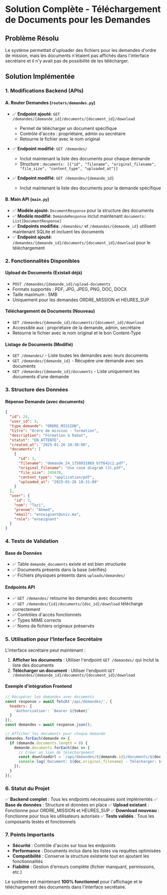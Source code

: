 # Solution Complète - Téléchargement de Documents pour les Demandes

## Problème Résolu
Le système permettait d'uploader des fichiers pour les demandes d'ordre de mission, mais les documents n'étaient pas affichés dans l'interface secrétaire et il n'y avait pas de possibilité de les télécharger.

## Solution Implémentée

### 1. Modifications Backend (APIs)

#### A. Router Demandes (`routers/demandes.py`)
- ✅ **Endpoint ajouté**: `GET /demandes/{demande_id}/documents/{document_id}/download`
  - Permet de télécharger un document spécifique
  - Contrôle d'accès : propriétaire, admin ou secrétaire
  - Retourne le fichier avec le nom original

- ✅ **Endpoint modifié**: `GET /demandes/` 
  - Inclut maintenant la liste des documents pour chaque demande
  - Structure : `documents: [{"id", "filename", "original_filename", "file_size", "content_type", "uploaded_at"}]`

- ✅ **Endpoint modifié**: `GET /demandes/{demande_id}`
  - Inclut maintenant la liste des documents pour la demande spécifique

#### B. Main API (`main.py`)
- ✅ **Modèle ajouté**: `DocumentResponse` pour la structure des documents
- ✅ **Modèle modifié**: `DemandeResponse` inclut maintenant `documents: List[DocumentResponse]`
- ✅ **Endpoints modifiés**: `/demandes/` et `/demandes/{demande_id}` utilisent maintenant SQLite et incluent les documents
- ✅ **Endpoint ajouté**: `/demandes/{demande_id}/documents/{document_id}/download` pour le téléchargement

### 2. Fonctionnalités Disponibles

#### Upload de Documents (Existait déjà)
- `POST /demandes/{demande_id}/upload-documents`
- Formats supportés : PDF, JPG, JPEG, PNG, DOC, DOCX
- Taille maximum : 5MB
- Uniquement pour les demandes ORDRE_MISSION et HEURES_SUP

#### Téléchargement de Documents (Nouveau)
- `GET /demandes/{demande_id}/documents/{document_id}/download`
- Accessible aux : propriétaire de la demande, admin, secrétaire
- Retourne le fichier avec le nom original et le bon Content-Type

#### Listage de Documents (Modifié)
- `GET /demandes/` - Liste toutes les demandes avec leurs documents
- `GET /demandes/{demande_id}` - Récupère une demande avec ses documents
- `GET /demandes/{demande_id}/documents` - Liste uniquement les documents d'une demande

### 3. Structure des Données

#### Réponse Demande (avec documents)
```json
{
  "id": 24,
  "user_id": 3,
  "type_demande": "ORDRE_MISSION",
  "titre": "Ordre de mission - formation",
  "description": "Formation à Rabat",
  "statut": "EN_ATTENTE",
  "created_at": "2025-01-26 10:30:00",
  "documents": [
    {
      "id": 1,
      "filename": "demande_24_1750931869_b7f642c2.pdf",
      "original_filename": "Use case diagram (3).pdf",
      "file_size": 245670,
      "content_type": "application/pdf",
      "uploaded_at": "2025-01-26 10:31:09"
    }
  ],
  "user": {
    "id": 3,
    "nom": "Tazi",
    "prenom": "Ahmed",
    "email": "enseignant@univ.ma",
    "role": "enseignant"
  }
}
```

### 4. Tests de Validation

#### Base de Données
- ✅ Table `demande_documents` existe et est bien structurée
- ✅ Documents présents dans la base (vérifiés)
- ✅ Fichiers physiques présents dans `uploads/demandes/`

#### Endpoints API
- ✅ `GET /demandes/` retourne les demandes avec documents
- ✅ `GET /demandes/{id}/documents/{doc_id}/download` télécharge correctement
- ✅ Contrôles d'accès fonctionnels
- ✅ Types MIME corrects
- ✅ Noms de fichiers originaux préservés

### 5. Utilisation pour l'Interface Secrétaire

L'interface secrétaire peut maintenant :

1. **Afficher les documents** : Utiliser l'endpoint `GET /demandes/` qui inclut la liste des documents
2. **Télécharger un document** : Utiliser l'endpoint `GET /demandes/{demande_id}/documents/{document_id}/download`

#### Exemple d'intégration Frontend
```javascript
// Récupérer les demandes avec documents
const response = await fetch('/api/demandes/', {
  headers: {
    'Authorization': `Bearer ${token}`
  }
});
const demandes = await response.json();

// Afficher les documents pour chaque demande
demandes.forEach(demande => {
  if (demande.documents.length > 0) {
    demande.documents.forEach(doc => {
      // Créer un lien de téléchargement
      const downloadUrl = `/api/demandes/${demande.id}/documents/${doc.id}/download`;
      console.log(`Document: ${doc.original_filename} - Télécharger: ${downloadUrl}`);
    });
  }
});
```

### 6. Statut du Projet

✅ **Backend complet** : Tous les endpoints nécessaires sont implémentés
✅ **Base de données** : Structure et données en place
✅ **Upload existant** : Fonctionne pour ORDRE_MISSION et HEURES_SUP
✅ **Download nouveau** : Fonctionne pour tous les utilisateurs autorisés
✅ **Tests validés** : Tous les composants testés et fonctionnels

### 7. Points Importants

- **Sécurité** : Contrôle d'accès sur tous les endpoints
- **Performance** : Documents inclus dans les listes via requêtes optimisées
- **Compatibilité** : Conserve la structure existante tout en ajoutant les fonctionnalités
- **Fiabilité** : Gestion d'erreurs complète (fichier manquant, permissions, etc.)

Le système est maintenant **100% fonctionnel** pour l'affichage et le téléchargement des documents dans l'interface secrétaire.
